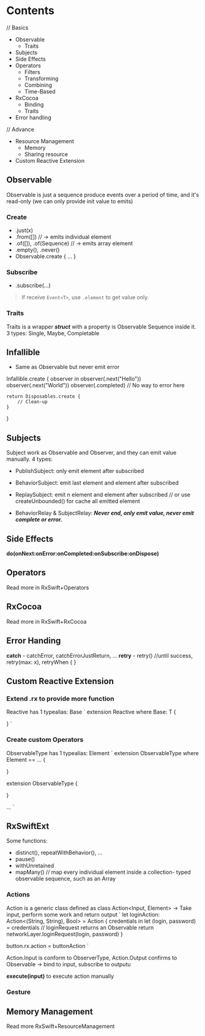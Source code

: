 
# Contents

// Basics
- Observable
    - Traits
- Subjects
- Side Effects
- Operators
    - Filters
    - Transforming
    - Combining
    - Time-Based
- RxCocoa
    - Binding
    - Traits
- Error handling

// Advance
- Resource Management
    - Memory
    - Sharing resource
- Custom Reactive Extension

## Observable 

Observable is just a sequence produce events over a period of time, and it's read-only (we can only provide init value to emits)

### Create

- .just(x)
- .from([]) // -> emits individual element
- .of([]), .of(Sequence) // -> emits array element
- .empty(), .never()
- Observable<T>.create { ... }

### Subscribe

- .subscribe(...)
> If receive `Event<T>`, use `.element` to get value only.

### Traits

Traits is a wrapper ***struct*** with a property is Observable Sequence inside it.
3 types: Single, Maybe, Completable

## Infallible
- Same as Observable but never emit error

Infallible<String>.create { observer in
    observer(.next("Hello"))
    observer(.next("World"))
    observer(.completed)
    // No way to error here

    return Disposables.create {
        // Clean-up
    }
}

## Subjects

Subject work as Observable and Observer, and they can emit value manually.
4 types:
 - PublishSubject: only emit element after subscribed
 - BehaviorSubject: emit last element and element after subscribed
 - ReplaySubject: emit n element and element after subscribed // or use createUnbounded() for cache all emitted element
 
 - BehaviorRelay & SubjectRelay: ***Never end, only emit value, never emit complete or error.***
 
## Side Effects

**do(onNext:onError:onCompleted:onSubscribe:onDispose)**

## Operators

Read more in RxSwift+Operators

## RxCocoa

Read more in RxSwift+RxCocoa

## Error Handing

**catch**
    - catchError, catchErrorJustReturn, ...
**retry**
    - retry() //until success, retry(max: x), retryWhen { } 

## Custom Reactive Extension

### Extend .rx to provide more function

Reactive has 1 typealias: Base
`
extension Reactive where Base: T {

}
`

### Create custom Operators

ObservableType has 1 typealias: Element
`
extension ObservableType where Element == ... {

}

extension ObservableType {

}

...
`
## RxSwiftExt

Some functions: 
- distinct(), repeatWithBehavior(), ...
- pause()
- withUnretained 
- mapMany() // map every individual element inside a collection- typed observable sequence, such as an Array

### Actions

Action is a generic class defined as class Action<Input, Element> -> Take input, perform some work and return output
`
let loginAction: Action<(String, String), Bool> = Action { credentials in
  let (login, password) = credentials
  // loginRequest returns an Observable<Bool>
  return networkLayer.loginRequest(login, password)
}

button.rx.action = buttonAction
`

Action.Input is conform to ObserverType, Action.Output confirms to Observable
-> bind to input, subscribe to outputu

**execute(input)** to execute action manually

### Gesture

## Memory Management

Read more RxSwift+ResourceManagement
